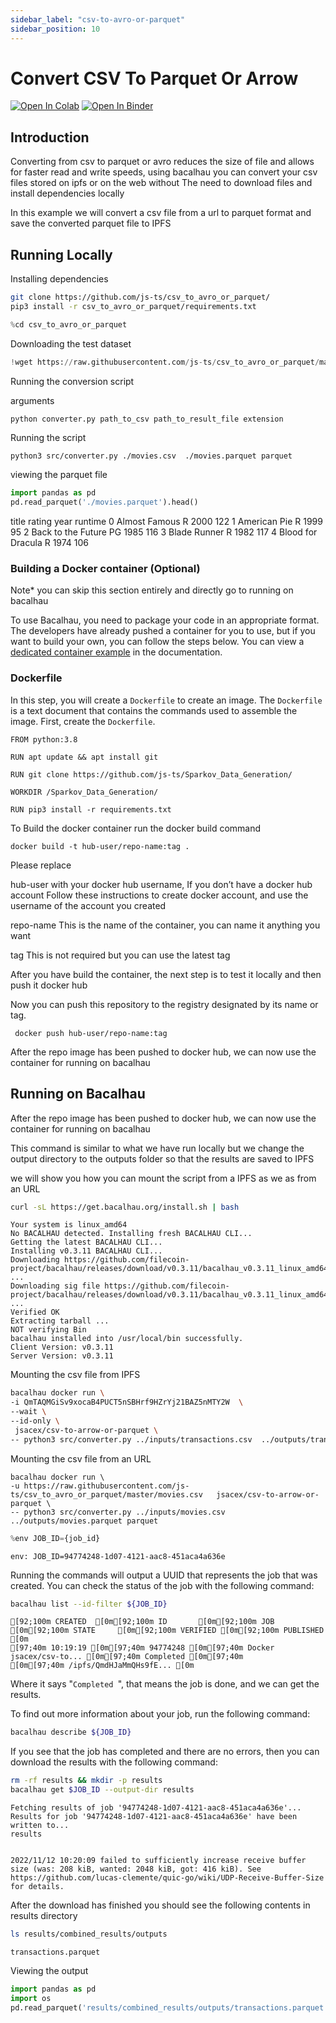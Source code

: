 ```yaml
---
sidebar_label: "csv-to-avro-or-parquet"
sidebar_position: 10
---
```

# Convert CSV To Parquet Or Arrow

[![Open In Colab](https://colab.research.google.com/assets/colab-badge.svg)](https://colab.research.google.com/github/bacalhau-project/examples/blob/main/data-engineering/csv-to-avro-or-parquet/index.ipynb)
[![Open In Binder](https://mybinder.org/badge.svg)](https://mybinder.org/v2/gh/bacalhau-project/examples/HEAD?labpath=data-engineering/csv-to-avro-or-parquet/index.ipynb)

## Introduction

Converting from csv to parquet or avro reduces the size of file and allows for faster read and write speeds, using bacalhau you can convert your csv files stored on ipfs or on the web without
The need to download files and install dependencies locally

In this example we will convert a csv file from a url to parquet format and save the converted parquet file to IPFS


## Running Locally​


Installing dependencies



```bash
git clone https://github.com/js-ts/csv_to_avro_or_parquet/
pip3 install -r csv_to_avro_or_parquet/requirements.txt
```


```python
%cd csv_to_avro_or_parquet
```

Downloading the test dataset



```python
!wget https://raw.githubusercontent.com/js-ts/csv_to_avro_or_parquet/master/movies.csv  
```

Running the conversion script

arguments
```
python converter.py path_to_csv path_to_result_file extension
```

Running the script





```bash
python3 src/converter.py ./movies.csv  ./movies.parquet parquet
```

viewing the parquet file


```python
import pandas as pd
pd.read_parquet('./movies.parquet').head()
```


title	rating	year	runtime
0	Almost Famous	R	2000	122
1	American Pie	R	1999	95
2	Back to the Future	PG	1985	116
3	Blade Runner	R	1982	117
4	Blood for Dracula	R	1974	106

### Building a Docker container (Optional)
Note* you can skip this section entirely and directly go to running on bacalhau

To use Bacalhau, you need to package your code in an appropriate format. The developers have already pushed a container for you to use, but if you want to build your own, you can follow the steps below. You can view a [dedicated container example](https://docs.bacalhau.org/examples/workload-onboarding/custom-containers/) in the documentation.

### Dockerfile

In this step, you will create a `Dockerfile` to create an image. The `Dockerfile` is a text document that contains the commands used to assemble the image. First, create the `Dockerfile`.

```
FROM python:3.8

RUN apt update && apt install git

RUN git clone https://github.com/js-ts/Sparkov_Data_Generation/

WORKDIR /Sparkov_Data_Generation/

RUN pip3 install -r requirements.txt
```

To Build the docker container run the docker build command

```
docker build -t hub-user/repo-name:tag .
```

Please replace

hub-user with your docker hub username, If you don’t have a docker hub account Follow these instructions to create docker account, and use the username of the account you created

repo-name This is the name of the container, you can name it anything you want

tag This is not required but you can use the latest tag

After you have build the container, the next step is to test it locally and then push it docker hub

Now you can push this repository to the registry designated by its name or tag.

```
 docker push hub-user/repo-name:tag
```


After the repo image has been pushed to docker hub, we can now use the container for running on bacalhau

## Running on Bacalhau

After the repo image has been pushed to docker hub, we can now use the container for running on bacalhau

This command is similar to what we have run locally but we change the output directory to the outputs folder so that the results are saved to IPFS

we will show you how you can mount the script from a IPFS as we as from an URL


```bash
curl -sL https://get.bacalhau.org/install.sh | bash
```

    Your system is linux_amd64
    No BACALHAU detected. Installing fresh BACALHAU CLI...
    Getting the latest BACALHAU CLI...
    Installing v0.3.11 BACALHAU CLI...
    Downloading https://github.com/filecoin-project/bacalhau/releases/download/v0.3.11/bacalhau_v0.3.11_linux_amd64.tar.gz ...
    Downloading sig file https://github.com/filecoin-project/bacalhau/releases/download/v0.3.11/bacalhau_v0.3.11_linux_amd64.tar.gz.signature.sha256 ...
    Verified OK
    Extracting tarball ...
    NOT verifying Bin
    bacalhau installed into /usr/local/bin successfully.
    Client Version: v0.3.11
    Server Version: v0.3.11


Mounting the csv file from IPFS


```bash
bacalhau docker run \
-i QmTAQMGiSv9xocaB4PUCT5nSBHrf9HZrYj21BAZ5nMTY2W  \
--wait \
--id-only \
 jsacex/csv-to-arrow-or-parquet \
-- python3 src/converter.py ../inputs/transactions.csv  ../outputs/transactions.parquet parquet
```

Mounting the csv file from an URL

```
bacalhau docker run \
-u https://raw.githubusercontent.com/js-ts/csv_to_avro_or_parquet/master/movies.csv   jsacex/csv-to-arrow-or-parquet \
-- python3 src/converter.py ../inputs/movies.csv  ../outputs/movies.parquet parquet
```


```python
%env JOB_ID={job_id}
```

    env: JOB_ID=94774248-1d07-4121-aac8-451aca4a636e


Running the commands will output a UUID that represents the job that was created. You can check the status of the job with the following command:


```bash
bacalhau list --id-filter ${JOB_ID}
```

    [92;100m CREATED  [0m[92;100m ID       [0m[92;100m JOB                     [0m[92;100m STATE     [0m[92;100m VERIFIED [0m[92;100m PUBLISHED               [0m
    [97;40m 10:19:19 [0m[97;40m 94774248 [0m[97;40m Docker jsacex/csv-to... [0m[97;40m Completed [0m[97;40m          [0m[97;40m /ipfs/QmdHJaMmQHs9fE... [0m



Where it says "`Completed `", that means the job is done, and we can get the results.

To find out more information about your job, run the following command:


```bash
bacalhau describe ${JOB_ID}
```

If you see that the job has completed and there are no errors, then you can download the results with the following command:


```bash
rm -rf results && mkdir -p results
bacalhau get $JOB_ID --output-dir results
```

    Fetching results of job '94774248-1d07-4121-aac8-451aca4a636e'...
    Results for job '94774248-1d07-4121-aac8-451aca4a636e' have been written to...
    results


    2022/11/12 10:20:09 failed to sufficiently increase receive buffer size (was: 208 kiB, wanted: 2048 kiB, got: 416 kiB). See https://github.com/lucas-clemente/quic-go/wiki/UDP-Receive-Buffer-Size for details.


After the download has finished you should 
see the following contents in results directory


```bash
ls results/combined_results/outputs
```

    transactions.parquet


Viewing the output


```python
import pandas as pd
import os
pd.read_parquet('results/combined_results/outputs/transactions.parquet')
```
